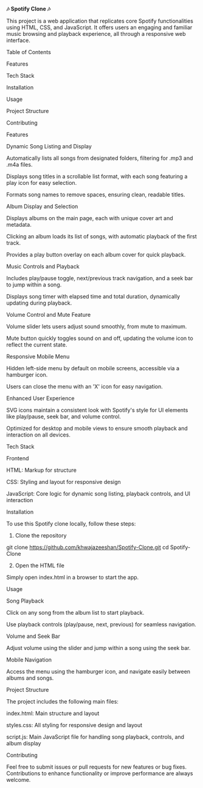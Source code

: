 **🎶 Spotify Clone 🎶**

This project is a web application that replicates core Spotify functionalities using HTML, CSS, and JavaScript. It offers users an engaging and familiar music browsing and playback experience, all through a responsive web interface.

Table of Contents

Features

Tech Stack

Installation

Usage

Project Structure

Contributing


Features

Dynamic Song Listing and Display

Automatically lists all songs from designated folders, filtering for .mp3 and .m4a files.

Displays song titles in a scrollable list format, with each song featuring a play icon for easy selection.

Formats song names to remove spaces, ensuring clean, readable titles.


Album Display and Selection

Displays albums on the main page, each with unique cover art and metadata.

Clicking an album loads its list of songs, with automatic playback of the first track.

Provides a play button overlay on each album cover for quick playback.


Music Controls and Playback

Includes play/pause toggle, next/previous track navigation, and a seek bar to jump within a song.

Displays song timer with elapsed time and total duration, dynamically updating during playback.


Volume Control and Mute Feature

Volume slider lets users adjust sound smoothly, from mute to maximum.

Mute button quickly toggles sound on and off, updating the volume icon to reflect the current state.


Responsive Mobile Menu

Hidden left-side menu by default on mobile screens, accessible via a hamburger icon.

Users can close the menu with an 'X' icon for easy navigation.


Enhanced User Experience

SVG icons maintain a consistent look with Spotify's style for UI elements like play/pause, seek bar, and volume control.

Optimized for desktop and mobile views to ensure smooth playback and interaction on all devices.



Tech Stack

Frontend

HTML: Markup for structure

CSS: Styling and layout for responsive design

JavaScript: Core logic for dynamic song listing, playback controls, and UI interaction



Installation

To use this Spotify clone locally, follow these steps:

1. Clone the repository

git clone https://github.com/khwajazeeshan/Spotify-Clone.git
cd Spotify-Clone


2. Open the HTML file

Simply open index.html in a browser to start the app.




Usage

Song Playback

Click on any song from the album list to start playback.

Use playback controls (play/pause, next, previous) for seamless navigation.


Volume and Seek Bar

Adjust volume using the slider and jump within a song using the seek bar.


Mobile Navigation

Access the menu using the hamburger icon, and navigate easily between albums and songs.



Project Structure

The project includes the following main files:

index.html: Main structure and layout

styles.css: All styling for responsive design and layout

script.js: Main JavaScript file for handling song playback, controls, and album display


Contributing

Feel free to submit issues or pull requests for new features or bug fixes. Contributions to enhance functionality or improve performance are always welcome.
